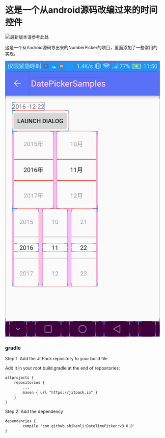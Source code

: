 # 这是一个从android源码改编过来的时间控件
[![](https://jitpack.io/v/shibenli/DateTimePicker.svg)](https://jitpack.io/#shibenli/DateTimePicker)最新版本请参考此处

这是一个从Android源码导出来的NumberPicker的项目，里面添加了一些常用的实现。

![image](Screenshot/Screenshot_2016-12-22-11-50-25.png)

### gradle
Step 1. Add the JitPack repository to your build file

Add it in your root build.gradle at the end of repositories:

	allprojects {
		repositories {
			...
			maven { url "https://jitpack.io" }
		}
	}
Step 2. Add the dependency

	dependencies {
	        compile 'com.github.shibenli:DateTimePicker:v0.0.8'
	}
